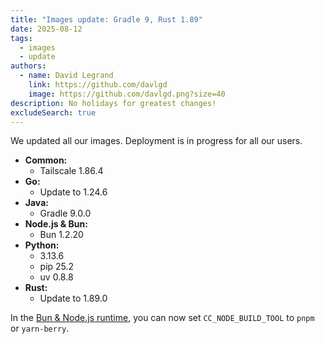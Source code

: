 ```yaml
---
title: "Images update: Gradle 9, Rust 1.89"
date: 2025-08-12
tags:
  - images
  - update
authors:
  - name: David Legrand
    link: https://github.com/davlgd
    image: https://github.com/davlgd.png?size=40
description: No holidays for greatest changes!
excludeSearch: true
---
```


We updated all our images. Deployment is in progress for all our users.

* **Common:**
  * Tailscale 1.86.4
* **Go:**
  * Update to 1.24.6
* **Java:**
  * Gradle 9.0.0
* **Node.js & Bun:**
  * Bun 1.2.20
* **Python:**
  * 3.13.6
  * pip 25.2
  * uv 0.8.8
* **Rust:**
  * Update to 1.89.0

In the [Bun & Node.js runtime](/doc/applications/nodejs), you can now set `CC_NODE_BUILD_TOOL` to `pnpm` or `yarn-berry`.
